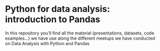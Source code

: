 # Python for data analysis: introduction to Pandas

In this repository you'll find all the material (presentations, datasets, code examples...) we have use along the different meetups we have conducted on Data Analysis with Python and Pandas
